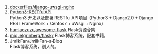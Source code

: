 1. [dockerfiles/django-uwsgi-nginx](https://github.com/dockerfiles/django-uwsgi-nginx)
2. [Python3-RESTfulAPI](https://github.com/herry-zhang/Python3-RESTfulAPI)    
Python3 开发以及部署 RESTful API项目（Python3 + Django2.0 + Django REST FrameWork + Centos7 + uWsgi + Nginx）
3. [humiaozuzu/awesome-flask](https://github.com/humiaozuzu/awesome-flask)
Flask资源合集
4. [miguelgrinberg/flasky](https://github.com/miguelgrinberg/flasky)
Flask博客系统，配套书籍。
5. [JmilkFan/JmilkFan-s-Blog](https://github.com/JmilkFan/JmilkFan-s-Blog)    
Flask博客系统，别人的。

